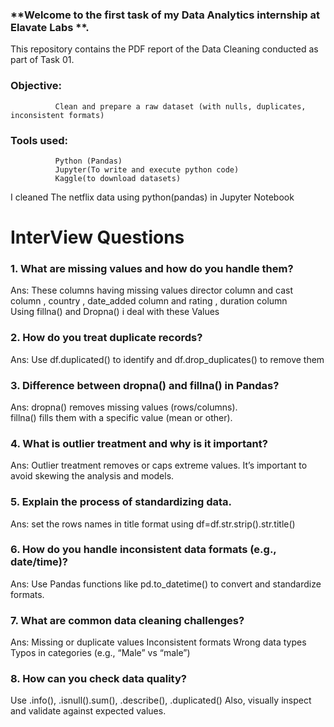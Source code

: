 ### **Welcome to the first task of my Data Analytics internship at **Elavate Labs** **.                                                                          
                                                                                                                                                              
This repository contains the PDF report of the Data Cleaning conducted as part of Task 01.
### **Objective:**                                                                                                                                                                         
              Clean and prepare a raw dataset (with nulls, duplicates, inconsistent formats)                                   
### **Tools used:**
              Python (Pandas)                                                                                                         
              Jupyter(To write and execute python code)                                                                                 
              Kaggle(to download datasets)                                                                                                 
I cleaned The  netflix data using python(pandas) in Jupyter Notebook                          

# **InterView Questions**                                                                    
### 1. What are missing values and how do you handle them?                                    
Ans: These columns having missing values director column and cast column , country , date_added 
column and rating , duration column                                                             
Using fillna() and Dropna() i deal with these Values                                           

### 2. How do you treat duplicate records?
Ans: Use df.duplicated() to identify and df.drop_duplicates() to remove them

### 3. Difference between dropna() and fillna() in Pandas?
Ans: dropna() removes missing values (rows/columns).                                            
fillna() fills them with a specific value (mean or other).   

### 4. What is outlier treatment and why is it important?
Ans: Outlier treatment removes or caps extreme values.
It’s important to avoid skewing the analysis and models.

### 5. Explain the process of standardizing data.                                                   
Ans: set the rows names in title format using   df=df.str.strip().str.title()

### 6. How do you handle inconsistent data formats (e.g., date/time)?
Ans: Use Pandas functions like pd.to_datetime() to convert and standardize formats.

### 7. What are common data cleaning challenges?
Ans: Missing or duplicate values
Inconsistent formats
Wrong data types
Typos in categories (e.g., “Male” vs “male”)

### 8. How can you check data quality?
Use .info(), .isnull().sum(), .describe(), .duplicated()
Also, visually inspect and validate against expected values.

